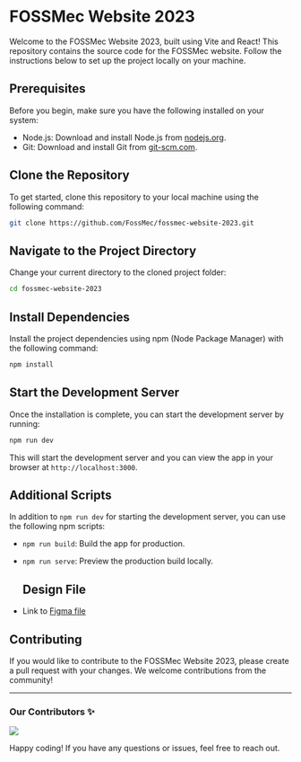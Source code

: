 # FOSSMec Website 2023

Welcome to the FOSSMec Website 2023, built using Vite and React! This repository contains the source code for the FOSSMec website. Follow the instructions below to set up the project locally on your machine.

## Prerequisites

Before you begin, make sure you have the following installed on your system:

- Node.js: Download and install Node.js from [nodejs.org](https://nodejs.org/).
- Git: Download and install Git from [git-scm.com](https://git-scm.com/).

## Clone the Repository

To get started, clone this repository to your local machine using the following command:

```sh
git clone https://github.com/FossMec/fossmec-website-2023.git
```

## Navigate to the Project Directory

Change your current directory to the cloned project folder:

```sh
cd fossmec-website-2023
```

## Install Dependencies

Install the project dependencies using npm (Node Package Manager) with the following command:

```sh
npm install
```

## Start the Development Server

Once the installation is complete, you can start the development server by running:

```sh
npm run dev
```

This will start the development server and you can view the app in your browser at `http://localhost:3000`.

## Additional Scripts

In addition to `npm run dev` for starting the development server, you can use the following npm scripts:

- `npm run build`: Build the app for production.
- `npm run serve`: Preview the production build locally.

  ## Design File
 - Link to [Figma file](https://www.figma.com/file/uhKzzRU2pPsW4nUvT8ssxY/FOSS-Website?node-id=0%3A1&mode=dev)

## Contributing

If you would like to contribute to the FOSSMec Website 2023, please create a pull request with your changes. We welcome contributions from the community!

---
### Our Contributors ✨
<a href="https://github.com/FossMec/fossmec-website-2023/graphs/contributors">
  <img src="https://contrib.rocks/image?repo=FossMec/fossmec-website-2023" />
</a>

Happy coding! If you have any questions or issues, feel free to reach out.
